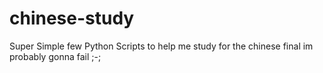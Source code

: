 # chinese-study
Super Simple few Python Scripts to help me study for the chinese final im probably gonna fail ;-;
